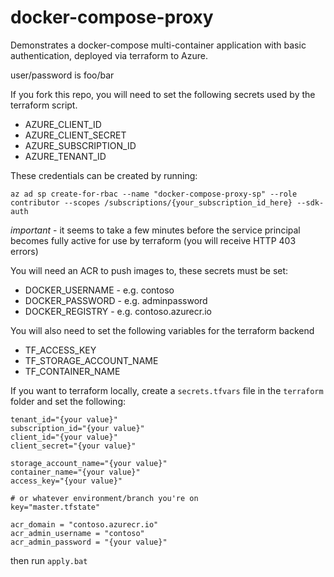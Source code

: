 # docker-compose-proxy

Demonstrates a docker-compose multi-container application with basic authentication, deployed via terraform to Azure.

user/password is foo/bar

If you fork this repo, you will need to set the following secrets used by the terraform script.

- AZURE_CLIENT_ID
- AZURE_CLIENT_SECRET
- AZURE_SUBSCRIPTION_ID
- AZURE_TENANT_ID

These credentials can be created by running:

`az ad sp create-for-rbac --name "docker-compose-proxy-sp" --role contributor --scopes /subscriptions/{your_subscription_id_here} --sdk-auth`

*important* - it seems to take a few minutes before the service principal becomes fully active for use by terraform (you will receive HTTP 403 errors)

You will need an ACR to push images to, these secrets must be set:

- DOCKER_USERNAME - e.g. contoso
- DOCKER_PASSWORD - e.g. adminpassword
- DOCKER_REGISTRY - e.g. contoso.azurecr.io

You will also need to set the following variables for the terraform backend

- TF_ACCESS_KEY
- TF_STORAGE_ACCOUNT_NAME
- TF_CONTAINER_NAME

If you want to terraform locally, create a `secrets.tfvars` file in the `terraform` folder and set the following:

```
tenant_id="{your value}"
subscription_id="{your value}"
client_id="{your value}"
client_secret="{your value}"

storage_account_name="{your value}"
container_name="{your value}"
access_key="{your value}"

# or whatever environment/branch you're on
key="master.tfstate"

acr_domain = "contoso.azurecr.io"
acr_admin_username = "contoso"
acr_admin_password = "{your value}"
```
then run `apply.bat`
